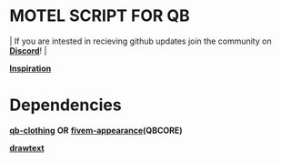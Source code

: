 # MOTEL SCRIPT FOR QB

| If you are intested in recieving github updates join the community on **[Discord](https://discord.gg/source)**! |

**[Inspiration](https://github.com/morpheause/m3_motel)**

# Dependencies

**[qb-clothing](https://github.com/qbcore-framework/qb-clothing)** **OR** **[fivem-appearance](https://github.com/https://github.com/IdrisDose/aj-fivem-appearance)(QBCORE)** 

**[drawtext](https://github.com/dollar-src/drawtext)**

